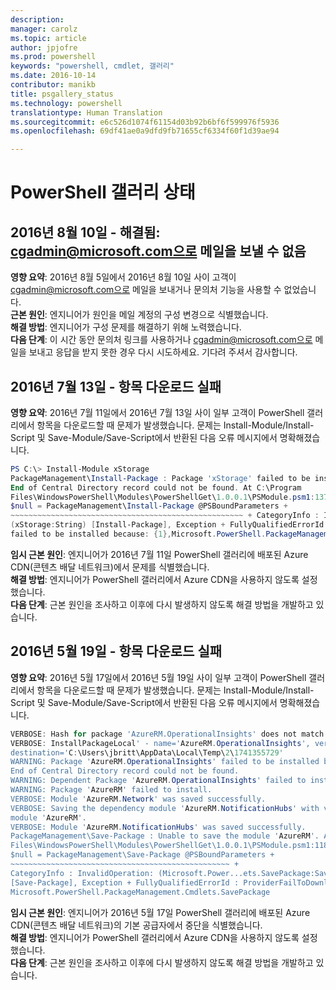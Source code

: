 ```yaml
---
description: 
manager: carolz
ms.topic: article
author: jpjofre
ms.prod: powershell
keywords: "powershell, cmdlet, 갤러리"
ms.date: 2016-10-14
contributor: manikb
title: psgallery_status
ms.technology: powershell
translationtype: Human Translation
ms.sourcegitcommit: e6c526d1074f61154d03b92b6bf6f599976f5936
ms.openlocfilehash: 69df41ae0a9dfd9fb71655cf6334f60f1d39ae94

---
```


PowerShell 갤러리 상태
=========================


## 2016년 8월 10일 - 해결됨: cgadmin@microsoft.com으로 메일을 보낼 수 없음

__영향 요약__: 2016년 8월 5일에서 2016년 8월 10일 사이 고객이 cgadmin@microsoft.com으로 메일을 보내거나 문의처 기능을 사용할 수 없었습니다.  
__근본 원인__: 엔지니어가 원인을 메일 계정의 구성 변경으로 식별했습니다.  
__해결 방법__: 엔지니어가 구성 문제를 해결하기 위해 노력했습니다.  
__다음 단계__: 이 시간 동안 문의처 링크를 사용하거나 cgadmin@microsoft.com으로 메일을 보내고 응답을 받지 못한 경우 다시 시도하세요. 기다려 주셔서 감사합니다.



## 2016년 7월 13일 - 항목 다운로드 실패

__영향 요약__: 2016년 7월 11일에서 2016년 7월 13일 사이 일부 고객이 PowerShell 갤러리에서 항목을 다운로드할 때 문제가 발생했습니다. 문제는 Install-Module/Install-Script 및 Save-Module/Save-Script에서 반환된 다음 오류 메시지에서 명확해졌습니다.

```PowerShell
PS C:\> Install-Module xStorage 
PackageManagement\Install-Package : Package 'xStorage' failed to be installed because: 
End of Central Directory record could not be found. At C:\Program 
Files\WindowsPowerShell\Modules\PowerShellGet\1.0.0.1\PSModule.psm1:1375 char:21 + ... 
$null = PackageManagement\Install-Package @PSBoundParameters + 
~~~~~~~~~~~~~~~~~~~~~~~~~~~~~~~~~~~~~~~~~~~~~~~~~~~~ + CategoryInfo : InvalidResult: 
(xStorage:String) [Install-Package], Exception + FullyQualifiedErrorId : Package '{0}' 
failed to be installed because: {1},Microsoft.PowerShell.PackageManagement.Cmdlets.InstallPackage 
```

__임시 근본 원인__: 엔지니어가 2016년 7월 11일 PowerShell 갤러리에 배포된 Azure CDN(콘텐츠 배달 네트워크)에서 문제를 식별했습니다.  
__해결 방법__: 엔지니어가 PowerShell 갤러리에서 Azure CDN을 사용하지 않도록 설정했습니다.  
__다음 단계__: 근본 원인을 조사하고 이후에 다시 발생하지 않도록 해결 방법을 개발하고 있습니다.


## 2016년 5월 19일 - 항목 다운로드 실패
__영향 요약__: 2016년 5월 17일에서 2016년 5월 19일 사이 일부 고객이 PowerShell 갤러리에서 항목을 다운로드할 때 문제가 발생했습니다. 문제는 Install-Module/Install-Script 및 Save-Module/Save-Script에서 반환된 다음 오류 메시지에서 명확해졌습니다.

```PowerShell
VERBOSE: Hash for package 'AzureRM.OperationalInsights' does not match hash provided from the server.
VERBOSE: InstallPackageLocal' - name='AzureRM.OperationalInsights', version='1.0.8',
destination='C:\Users\jbritt\AppData\Local\Temp\2\1741355729'
WARNING: Package 'AzureRM.OperationalInsights' failed to be installed because: 
End of Central Directory record could not be found. 
WARNING: Dependent Package 'AzureRM.OperationalInsights' failed to install. 
WARNING: Package 'AzureRM' failed to install. 
VERBOSE: Module 'AzureRM.Network' was saved successfully. 
VERBOSE: Saving the dependency module 'AzureRM.NotificationHubs' with version '1.0.8' for the 
module 'AzureRM'. 
VERBOSE: Module 'AzureRM.NotificationHubs' was saved successfully. 
PackageManagement\Save-Package : Unable to save the module 'AzureRM'. At C:\Program 
Files\WindowsPowerShell\Modules\PowerShellGet\1.0.0.1\PSModule.psm1:1187 char:21 + 
$null = PackageManagement\Save-Package @PSBoundParameters + 
~~~~~~~~~~~~~~~~~~~~~~~~~~~~~~~~~~~~~~~~~~~~~~~~~ + 
CategoryInfo : InvalidOperation: (Microsoft.Power...ets.SavePackage:SavePackage) 
[Save-Package], Exception + FullyQualifiedErrorId : ProviderFailToDownloadFile,
Microsoft.PowerShell.PackageManagement.Cmdlets.SavePackage 
```

__임시 근본 원인__: 엔지니어가 2016년 5월 17일 PowerShell 갤러리에 배포된 Azure CDN(콘텐츠 배달 네트워크)의 기본 공급자에서 중단을 식별했습니다.  
__해결 방법__: 엔지니어가 PowerShell 갤러리에서 Azure CDN을 사용하지 않도록 설정했습니다.  
__다음 단계__: 근본 원인을 조사하고 이후에 다시 발생하지 않도록 해결 방법을 개발하고 있습니다.




<!--HONumber=Oct16_HO2-->


